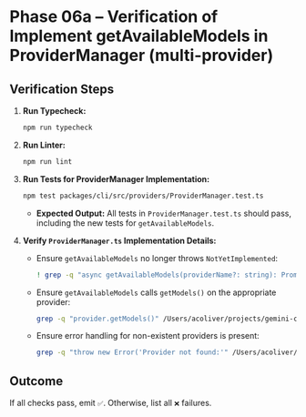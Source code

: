 # Phase 06a – Verification of Implement getAvailableModels in ProviderManager (multi-provider)

## Verification Steps

1.  **Run Typecheck:**
    ```bash
    npm run typecheck
    ```
2.  **Run Linter:**
    ```bash
    npm run lint
    ```
3.  **Run Tests for ProviderManager Implementation:**

    ```bash
    npm test packages/cli/src/providers/ProviderManager.test.ts
    ```
    - **Expected Output:** All tests in `ProviderManager.test.ts` should pass, including the new tests for `getAvailableModels`.

4.  **Verify `ProviderManager.ts` Implementation Details:**
    - Ensure `getAvailableModels` no longer throws `NotYetImplemented`:
      ```bash
      ! grep -q "async getAvailableModels(providerName?: string): Promise<any[]> {\n        throw new Error('NotYetImplemented');" /Users/acoliver/projects/gemini-code/gemini-cli/packages/cli/src/providers/ProviderManager.ts
      ```
    - Ensure `getAvailableModels` calls `getModels()` on the appropriate provider:
      ```bash
      grep -q "provider.getModels()" /Users/acoliver/projects/gemini-code/gemini-cli/packages/cli/src/providers/ProviderManager.ts
      ```
    - Ensure error handling for non-existent providers is present:
      ```bash
      grep -q "throw new Error('Provider not found:'" /Users/acoliver/projects/gemini-code/gemini-cli/packages/cli/src/providers/ProviderManager.ts
      ```

## Outcome

If all checks pass, emit `✅`. Otherwise, list all `❌` failures.
